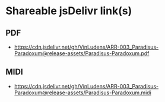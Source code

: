 # Shareable jsDelivr link(s)
## PDF
- https://cdn.jsdelivr.net/gh/VinLudens/ARR-003_Paradisus-Paradoxum@release-assets/Paradisus-Paradoxum.pdf
## MIDI
- https://cdn.jsdelivr.net/gh/VinLudens/ARR-003_Paradisus-Paradoxum@release-assets/Paradisus-Paradoxum.midi
